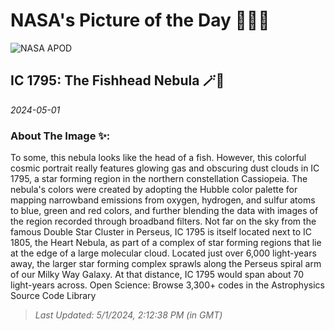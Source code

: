 
# NASA's Picture of the Day 🧑‍🚀💫

  ![NASA APOD](https://apod.nasa.gov/apod/image/2405/FishheadB_Colombari_2704.jpg)
  
  ## IC 1795: The Fishhead Nebula 🪄🌌
  
  _2024-05-01_
  
  ### About The Image ✨: 
  
  To some, this nebula looks like the head of a fish. However, this colorful cosmic portrait really features glowing gas and obscuring dust clouds in IC 1795, a star forming region in the northern constellation Cassiopeia. The nebula's colors were created by adopting the Hubble color palette for mapping narrowband emissions from oxygen, hydrogen, and sulfur atoms to blue, green and red colors, and further blending the data with images of the region recorded through broadband filters. Not far on the sky from the famous Double Star Cluster in Perseus, IC 1795 is itself located next to IC 1805, the Heart Nebula, as part of a complex of star forming regions that lie at the edge of a large molecular cloud. Located just over 6,000 light-years away, the larger star forming complex sprawls along the Perseus spiral arm of our Milky Way Galaxy. At that distance, IC 1795 would span about 70 light-years across.   Open Science: Browse 3,300+ codes in the Astrophysics Source Code Library
  
  
  
  > _Last Updated: 5/1/2024, 2:12:38 PM (in GMT)_
  